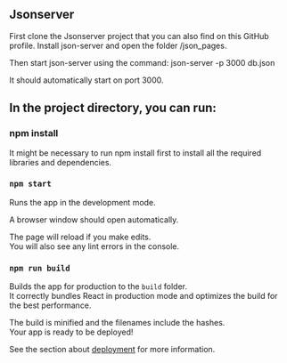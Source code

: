 

## Jsonserver

First clone the Jsonserver project that you can also find on this GitHub profile. Install json-server and open the folder /json_pages.

Then start json-server using the command: json-server -p 3000 db.json

It should automatically start on port 3000.

## In the project directory, you can run:

### npm install

It might be necessary to run npm install first to install all the required libraries and dependencies. 

### `npm start`

Runs the app in the development mode.<br />

A browser window should open automatically.

The page will reload if you make edits.<br />
You will also see any lint errors in the console.


### `npm run build`

Builds the app for production to the `build` folder.<br />
It correctly bundles React in production mode and optimizes the build for the best performance.

The build is minified and the filenames include the hashes.<br />
Your app is ready to be deployed!

See the section about [deployment](https://facebook.github.io/create-react-app/docs/deployment) for more information.

